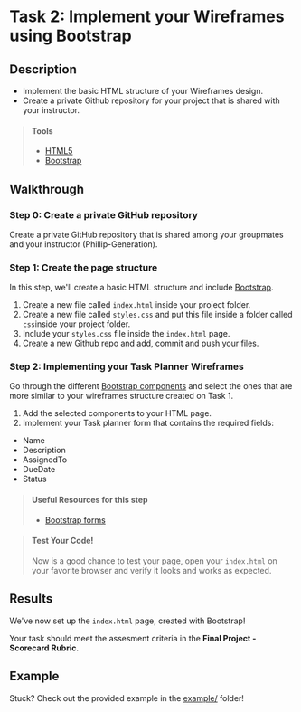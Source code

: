 # Task 2:  Implement your Wireframes using Bootstrap

## Description

* Implement the basic HTML structure of your Wireframes design.
* Create a private Github repository for your project that is shared with your instructor.

> #### Tools
> - [HTML5](https://developer.mozilla.org/en-US/docs/Web/Guide/HTML/HTML5)
> - [Bootstrap](https://getbootstrap.com/docs/5.2/getting-started/introduction)
      
    
## Walkthrough

### Step 0: Create a private GitHub repository

Create a private GitHub repository that is shared among your groupmates and your instructor (Phillip-Generation). 

### Step 1: Create the page structure

In this step, we'll create a basic HTML structure and include [Bootstrap](https://getbootstrap.com/docs/4.5/getting-started/introduction/).

1. Create a new file called `index.html` inside your project folder.
2. Create a new file called `styles.css` and put this file inside a folder called `css`inside your project folder.
3. Include your `styles.css` file inside the `index.html` page.
3. Create a new Github repo and add, commit and push your files.

### Step 2: Implementing your Task Planner Wireframes

Go through the different [Bootstrap components](https://getbootstrap.com/docs/4.5/components/alerts/) and select the ones that are more similar 
to your wireframes structure created on Task 1.

1. Add the selected components to your HTML page.
2. Implement your Task planner form that contains the required fields:
* Name
* Description
* AssignedTo
* DueDate
* Status

> #### Useful Resources for this step
> - [Bootstrap forms](https://getbootstrap.com/docs/4.5/components/forms/)


> #### Test Your Code!
> Now is a good chance to test your page, open your `index.html` on your favorite browser and verify it looks and works as expected.

## Results

We've now set up the `index.html` page, created with Bootstrap! 

Your task should meet the assesment criteria in the **Final Project - Scorecard Rubric**.

## Example

Stuck? Check out the provided example in the [example/](example/) folder!
